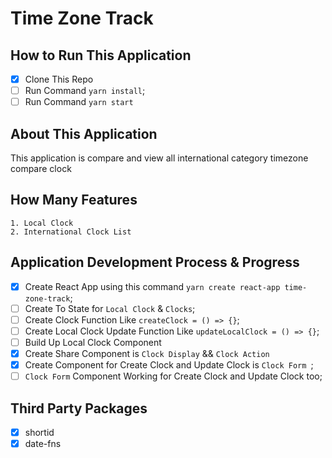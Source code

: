 # Time Zone Track

## How to Run This Application
- [x] Clone This Repo
- [ ] Run Command `yarn install`;
- [ ] Run Command `yarn start`

## About This Application
<p>This application is compare and view all international category timezone compare clock</p>

## How Many Features
    1. Local Clock
    2. International Clock List

## Application Development Process & Progress
- [x] Create React App using this command `yarn create react-app time-zone-track`;
- [ ] Create To State for `Local Clock` & `Clocks`;
- [ ] Create Clock Function Like `createClock = () => {}`;
- [ ] Create Local Clock Update Function Like `updateLocalClock = () => {}`;
- [ ] Build Up Local Clock Component
- [x] Create Share Component is `Clock Display` && `Clock Action`
- [x] Create Component for Create Clock and Update Clock is `Clock Form `;
- [ ] `Clock Form` Component Working for Create Clock and Update Clock too;

## Third Party Packages
- [x] shortid
- [x] date-fns